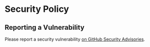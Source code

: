 # Security Policy

## Reporting a Vulnerability

Please report a security vulnerability [on GitHub Security Advisories](https://github.com/xdev-software/vaadin-editable-label/security/advisories/new).
